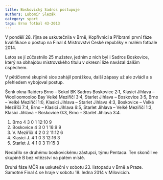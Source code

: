 ```yaml
---
title: Boskovický Sadros postupuje
authors: Lubomír Slezák
category: sport
tags: Brno fotbal 43-2013
---
```


V pondělí 28. října se uskutečnila v Brně, Kopřivnici a Příbrami první fáze kvalifikace o postup na Final 4 Mistrovství České republiky v malém fotbale 2014.

Letos se jí zúčastnilo 25 mužstev, jedním z nich byl i Sadros Boskovice, který na obhajobu mistrovského titulu v okresní lize navázal dalším úspěchem.

V pětičlenné skupině sice zahájil porážkou, další zápasy už ale zvládl a s přehledem vybojoval postup.

Šenk okna Raiders Brno – Sokol BK Sadros Boskovice 2:1, Klasici Jihlava – Woolloomooloo Bay Velké Meziříčí 3:4, Starlet Jihlava – Boskovice 3:5, Brno – Velké Meziříčí 1:0, Klasici Jihlava – Starlet Jihlava 4:3, Boskovice – Velké Meziříčí 7:4, Brno – Klasici Jihlava 6:5, Starlet Jihlava – Velké Meziříčí 1:3, Klasici Jihlava – Boskovice 0:3, Brno – Starlet Jihlava 3:4.

1. Brno 4 3 0 1 12:10 9
2. Boskovice 4 3 0 1 16:9 9
3. V. Meziříčí 4 2 0 2 11:12 6
4. Klasici J. 4 1 0 3 12:16 3
5. Starlet J. 4 1 0 3 11:15 3

Nedařilo se druhému boskovickému zástupci, týmu Pentaca. Ten skončil ve skupině B bez vítězství na pátém místě.

Druhá fáze MČR se uskuteční v sobotu 23. listopadu v Brně a Praze. Samotné Final 4 se hraje v sobotu 18. ledna 2014 v Milovicích.
